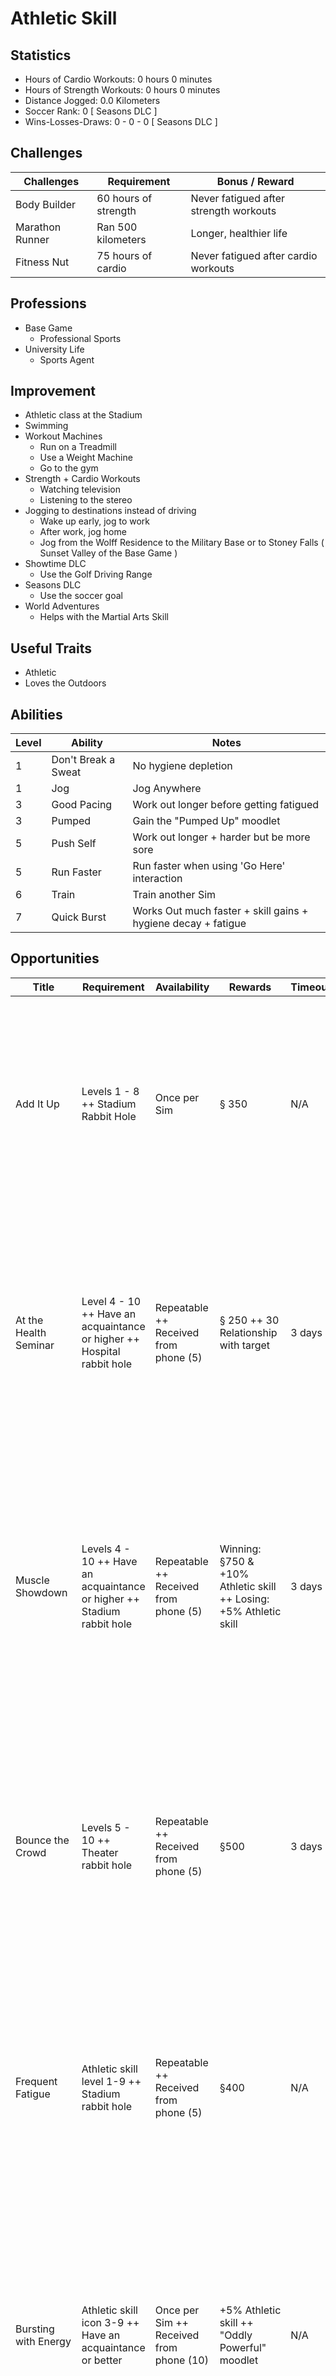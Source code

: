 # Athletic Skill

## Statistics

+ Hours of Cardio Workouts: 0 hours 0 minutes
+ Hours of Strength Workouts: 0 hours 0 minutes
+ Distance Jogged: 0.0 Kilometers
+ Soccer Rank: 0 [ Seasons DLC ]
+ Wins-Losses-Draws: 0 - 0 - 0 [ Seasons DLC ]

## Challenges

|Challenges|Requirement|Bonus / Reward|
|---|---|---|
|Body Builder|60 hours of strength|Never fatigued after strength workouts
|Marathon Runner|Ran 500 kilometers|Longer, healthier life
|Fitness Nut|75 hours of cardio|Never fatigued after cardio workouts

## Professions

+ Base Game
  + Professional Sports
+ University Life
  + Sports Agent

## Improvement

+ Athletic class at the Stadium
+ Swimming
+ Workout Machines
  + Run on a Treadmill
  + Use a Weight Machine
  + Go to the gym
+ Strength + Cardio Workouts
  + Watching television
  + Listening to the stereo
+ Jogging to destinations instead of driving
  + Wake up early, jog to work
  + After work, jog home
  + Jog from the Wolff Residence to the Military Base or to Stoney Falls ( Sunset Valley of the Base Game )
+ Showtime DLC
  + Use the Golf Driving Range
+ Seasons DLC
  + Use the soccer goal
+ World Adventures
  + Helps with the Martial Arts Skill

## Useful Traits

+ Athletic
+ Loves the Outdoors

## Abilities

|Level|Ability|Notes|
|---|---|---|
|1|Don't Break a Sweat|No hygiene depletion|
|1|Jog|Jog Anywhere|
|3|Good Pacing|Work out longer before getting fatigued|
|3|Pumped|Gain the "Pumped Up" moodlet|
|5|Push Self|Work out longer + harder but be more sore|
|5|Run Faster|Run faster when using 'Go Here' interaction|
|6|Train|Train another Sim|
|7|Quick Burst|Works Out much faster + skill gains + hygiene decay + fatigue|

## Opportunities

|Title|Requirement|Availability|Rewards|Timeout|Task|Description|
|---|---|---|---|---|---|---|
|Add It Up|Levels 1 - 8 ++ Stadium Rabbit Hole|Once per Sim|§ 350|N/A|Gain a level in Athletic skill, and visit the stadium|The head fitness instructor thinks you can reach the next level of your athletic journey, but not without a little effort ! Improve your Athletic Skill by one level and return to the Stadium for a cash bonus|
|At the Health Seminar|Level 4 - 10 ++ Have an acquaintance or higher ++ Hospital rabbit hole|Repeatable ++ Received from phone (5)|§ 250 ++ 30 Relationship with target|3 days|"Lecture at Seminar" at the hospital between 6 PM and 9 PM|You've built up quite the reputation as a fitness guru – everyone's hoping you'll assist the health seminar and deliver a speech full of helpful advice. You'll be paid for your help, assuming you get to the Hospital in time !|
|Muscle Showdown|Levels 4 - 10 ++ Have an acquaintance or higher ++ Stadium rabbit hole|Repeatable ++ Received from phone (5)|Winning: §750 & +10% Athletic skill ++ Losing: +5% Athletic skill|3 days|"Attend Competition" at the stadium|An assistant coach at the Stadium is holding an athletic competition to see who, out of the local athletic stratosphere, is at the top of their physical game. The winner walks away with a cash prize, so get to the Stadium before it ends to vie for the top spot !|Notes: The base chance of winning the opportunity is 40%, modified by up to +25% at level 10 Athletic skill and +15% at maximum mood.|
|Bounce the Crowd|Levels 5 - 10 ++ Theater rabbit hole|Repeatable ++ Received from phone (5)|§500|3 days|"Work as Bouncer" at the theater|The owner of the local Theatre could use your help in managing the crowds that are expected to surge through for the upcoming events. Get to the Theatre soon to manage the crowds with your muscular abilities and you’ll be paid handsomely|
|Frequent Fatigue|Athletic skill level 1-9 ++ Stadium rabbit hole|Repeatable ++ Received from phone (5)|§400|N/A|Get "Fatigued" moodlet 2 times, and visit the stadium between 8 AM and 10 PM|The folks at the Stadium's gym want to see if you can push yourself multiple times, consistently, to the point of Fatigue. Get cracking on it and you just might earn a nice cash prize from the gym – just try not to kill yourself !||The Complete Circuit|Athletic skill level 1-10 ++ Stadium rabbit hole|Once per Sim ++ Received from phone (10)|§300|N/A|Work out, jog, and swim for 30 minutes each|Your fitness instructor taught you to seek variety while training to give every muscle a chance to flex and flourish. Vary up your routine by working out with a TV or stereo, then going for a jog, and finally by swimming for at least 30 minutes to earn a cash bonus|
|Bursting with Energy|Athletic skill icon 3-9 ++ Have an acquaintance or better|Once per Sim ++ Received from phone (10)|+5% Athletic skill ++ "Oddly Powerful" moodlet|N/A|Get "Pumped" moodlet|You were told when receiving your initial athletic training that working out for a sustained duration might lead to a powerful feeling that can only be described as "Pumped." Work Out until Pumped to improve your Athletic Skill and earn that great feeling|
|Jog Everywhere|Athletic skill level 3-10 ++ Have an acquaintance or higher|Once per Sim ++ Received from phone (10)|§550|N/A|Jog for 1 hour, and return the device to the target Sim|A manager at the gym has challenged you to jog 1 Hour around town. The managers of the challenge are giving you a tracking device to make sure you're actually running ! Start jogging, then return the device when you're done to earn a cash prize|
|No Sweat !|Athletic skill level 3-10 ++ Have an acquaintance or higher|Once per Sim ++ Received from phone (10)|+5% Athletic skill|N/A|Work out using "Don't Break a Sweat" tone for 3 hours|A couple people at the gym are spreading rumors about your rather sweaty workouts. In addition to a little antiperspirant, you should use the "Don't Break a Sweat" option for a few hours during your next workout to improve your Athletic Skill|
|Push It !|Athletic skill level 5-10 ++ Have an acquaintance or higher|Once per Sim ++ Received from phone (10)|+8% Athletic skill|N/A|Work out using "Push Self" tone for 3 hours|The trainer at the gym claims the best athletes know how to really push themselves to get the most out of their workout and really improve their bodies. Use the "Push Self" option during your next workout to see how far you can go. Keep in mind soreness and improved Athletic Skill may result|
|Sprint to the Finish !|Athletic skill level 7-10 ++ Have an acquaintance or higher|Once per Sim ++ Received from phone (10)|+5% Athletic skill|N/A|Work out using "Quick Burst" tone for 3 hours|There isn't always enough time in the day to enjoy a full, lengthy workout. Such times call for diligent athletes to use the "Quick Burst" option to wrap up a short, but effective workout. Use the "Quick Burst" option for 3 Hours to improve your Athletic Skill|
|Adonis in the Making|Athletic skill level 10 ++ Stadium rabbit hole|Once per Sim ++ Received from phone (10)|§2,400|N/A|Get maximum fitness, and "Talk To Coach" at the stadium between 8 AM and 10 PM|The head fitness instructor at the Stadium wants to see if you can reach the pinnacle of athletic perfection. Your challenge is to attain the most muscular body shape possible through careful sculpting and an unbroken fitness regimen. There’s a large cash reward if you can see it through to the end!||Desert Air... Good?|Athletic skill level 4-10 ++ Have an acquaintance or higher|Once per Sim ++ Received from phone (10) ++ Homeworld only|+25% Athletic skill ++ +25 Relationship with target ++ §3,000|N/A|Travel to Al Simhara, jog for 4 hours, and report back to the target Sim|(Target Sim name) has done plenty of overseas training courses and has challenged you to run in the desert air of Al Simhara to build endurance and improve your Athletic Skill||Bend and Flex|Athletic skill level 6-8 ++ Have an acquaintance or higher|Repeatable ++ Received from phone (5)|§250 ++ +30 Relationship with target|N/A|Train the target Sim for 3 hours, and talk to the target Sim|A pal of yours wants to get into shape, and your expert advice is needed ! Pay a visit to (Sim name) and provide personal fitness training for 3 Hours. (Sim name) will pay you for your time !|
|Flex and Bend|Athletic skill level 8-10 ++ Have an acquaintance or higher|Repeatable ++ Received from phone (5)|§350 ++ +30 Relationship with target|N/A|Train the target Sim for 4 hours, and talk to the target Sim|A pal of yours wants to get into shape, and your expert advice is needed ! Get (Sim name) to some exercise equipment and provide personal fitness training for 4 Hours. (Sim name) will pay you for your time !|
|Going Pro|Athletic skill level 1-5 ++ Stadium rabbit hole ++ Not employed in Professional Sports career|Once per Sim ++ Received from phone (10)|§250 ++ +25 Job performance|N/A|Get a job in Professional Sports career|A local athletic recruiter caught a glimpse of you working out and he thinks you really have what it takes to go professional. Go to the Stadium and get a job in the Professional Sports career to see if you have what it takes !|
|Secret Techniques|Athletic skill level 4-10 ++ Have an acquaintance or higher ++ A special merchant in China|Once per Sim ++ Received from phone (10) ++ Homeworld only|+25% Athletic skill ++ §2,500|N/A|Travel to Champs Les Sims, "Ask About Breathing Techniques" to the target Sim, and report back to the target Sim|(Source Sim name) has heard that a Chinese coach has some secret training techniques that they might be willing to teach to foreigners. This could give you an edge on on your Athletic training|

## Resources

+ <https://sims.fandom.com/wiki/Athletic_(skill>)
+ <https://www.carls-sims-3-guide.com/skills/athletic/>
+ <https://sims.fandom.com/wiki/Opportunity/Athletic>
